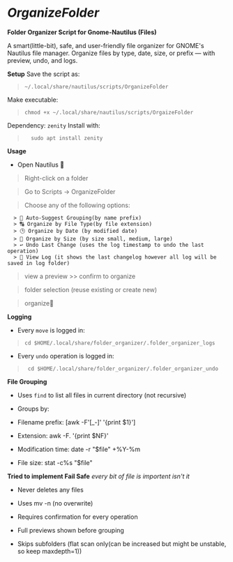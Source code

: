 # ***OrganizeFolder***

**Folder Organizer Script for Gnome-Nautilus (Files)**

A smart(little-bit), safe, and user-friendly file organizer for GNOME's Nautilus file manager. Organize files by type, date, size, or prefix — with preview, undo, and logs.

**Setup**
Save the script as:
>     ~/.local/share/nautilus/scripts/OrganizeFolder

Make executable:
>     chmod +x ~/.local/share/nautilus/scripts/OrgaizeFolder

Dependency: `zenity`
Install with:
>       sudo apt install zenity

**Usage**

* Open Nautilus 📂

> Right-click on a folder

  > Go to Scripts → OrganizeFolder

   > Choose any of the following options:
    
      > 🧠 Auto-Suggest Grouping(by name prefix)
      > 🔠 Organize by File Type(by file extension)
      > 🕒 Organize by Date (by modified date)
      > 📏 Organize by Size (by size small, medium, large)
      > ↩️ Undo Last Change (uses the log timestamp to undo the last operation)
      > 📜 View Log (it shows the last changelog however all log will be saved in log folder)
>  view a preview >> confirm to organize

>  folder selection (reuse existing or create new)

>  organize📂

**Logging**

* Every `move` is logged in:
>     cd $HOME/.local/share/folder_organizer/.folder_organizer_logs
* Every `undo` operation is logged in:
>      cd $HOME/.local/share/folder_organizer/.folder_organizer_undo

**File Grouping**

* Uses `find` to list all files in current directory (not recursive)

* Groups by:   

* Filename prefix: [awk -F'[_\-]' '{print $1}']  

* Extension: awk -F. '{print $NF}'

* Modification time: date -r "$file" +%Y-%m

* File size: stat -c%s "$file"



**Tried to implement Fail Safe**
_every bit of file is importent isn't it_

* Never deletes any files

* Uses mv -n (no overwrite)

* Requires confirmation for every operation




* Full previews shown before grouping

* Skips subfolders (flat scan only(can be increased but might be unstable, so keep maxdepth=1))
